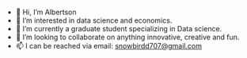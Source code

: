 - 👋 Hi, I’m Albertson
- 👀 I’m interested in data science and economics.
- 🌱 I’m currently a graduate student specializing in Data science.
- 💞️ I’m looking to collaborate on anything innovative, creative and fun.
- 📫 I can be reached via email: snowbirdd707@gmail.com

<!---
efalbert/efalbert is a ✨ special ✨ repository because its `README.md` (this file) appears on your GitHub profile.
You can click the Preview link to take a look at your changes.
--->
